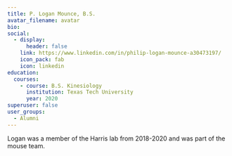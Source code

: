 ```yaml
---
title: P. Logan Mounce, B.S.
avatar_filename: avatar
bio: 
social:
  - display:
      header: false
    link: https://www.linkedin.com/in/philip-logan-mounce-a30473197/
    icon_pack: fab
    icon: linkedin
education:
  courses:
    - course: B.S. Kinesiology
      institution: Texas Tech University
      year: 2020
superuser: false
user_groups:
  - Alumni
---
```

Logan was a member of the Harris lab from 2018-2020 and was part of the mouse team.

